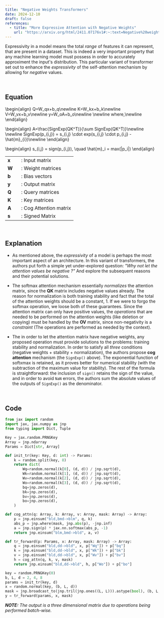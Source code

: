 ```yaml
---
title: "Negative Weights Transformers"
date: 2024-12-10
draft: false
references:
  - title: "More Expressive Attention with Negative Weights"
    url: "https://arxiv.org/html/2411.07176v1#:~:text=Negative%20weights%20reduce%20effective%20information,diffusion%20models%20for%20image%20generation."  
---
```


Expressivity in a model means the total _range_ of features it can represent, that are present in a dataset. This is indeed a very important property that any machine learning model must possess in order to accurately approximent the input's distribution. This particular variant of transformer set out to enhance the _expressivity_ of the self-attention mechanism by allowing for _negative_ values.

<br>

## Equation

\begin{align}
Q=W_qx+b_q\newline
K=W_kx+b_k\newline
V=W_vx+b_v\newline
y=W_oA+b_o\newline
\newline
where,\newline
\end{align}

\begin{align}
A=\frac{SignExp(QK^T)}{\sum SignExp(QK^T)}\newline
\newline
SignExp(p_{i,j}) = s_{i,j} \cdot exp(s_{i,j} \cdot p_{i,j} - \hat{m}_{i})\newline
\end{align}

\begin{align}
s_{i,j} = sign(p_{i,j})\, \quad \hat{m}_i = max(|p_i|)
\end{align}

<table style="border-collapse: collapse;">
  <tr>
    <td style="padding-right: 20px; vertical-align: middle;"><strong>x</strong></td>
    <td style="vertical-align: middle;">: Input matrix</td>
  </tr>
  <tr>
    <td style="padding-right: 20px; vertical-align: middle;"><strong>W</strong><i></i></td>
    <td style="vertical-align: middle;">: Weight matrices</td>
  </tr>
  <tr>
    <td style="padding-right: 20px; vertical-align: middle;"><strong>b</strong></td>
    <td style="vertical-align: middle;">: Bias vectors</td>
  </tr>
  <tr>
    <td style="padding-right: 20px; vertical-align: middle;"><strong>y</strong></td>
    <td style="vertical-align: middle;">: Output matrix</td>
  </tr>
  <tr>
    <td style="padding-right: 20px; vertical-align: middle;"><strong>Q</strong><i></i></td>
    <td style="vertical-align: middle;">: Query matrices</td>
  </tr>
  <tr>
    <td style="padding-right: 20px; vertical-align: middle;"><strong>K</strong><i></i></td>
    <td style="vertical-align: middle;">: Key matrices</td>
  </tr>
  <tr>
    <td style="padding-right: 20px; vertical-align: middle;"><strong>A</strong><i></i></td>
    <td style="vertical-align: middle;">: Cog Attention matrix</td>
  </tr>
  <tr>
    <td style="padding-right: 20px; vertical-align: middle;"><strong>s</strong></td>
    <td style="vertical-align: middle;">: Signed Matrix</td>
  </tr>

</table>

<br>

## Explanation

- As mentioned above, the _expressivity_ of a model is perhaps the most important aspect of an architecture. In this variant of transformers, the authors put forth a simple yet under-explored question: _"Why not let the attention values be negative ?"_ And explore the subsequent reasons and their potential solutions. 

- The softmax attention mechanism essentially _normalizes_ the attention matrix, since the **QK** matrix includes negative values already. The reason for normalization is both training stability and fact that the total of the attention weights should be a constant, 1. If we were to forgo the softmax operation, we loose both of these guarantees. Since the attention matrix can only have positive values, the _operations_ that are needed to be performed on the attention weights (like deletion or copying) must be handled by the **OV** matrix, since non-negativity is a _constraint_ (The operations are performed as needed by the context). 

- The in order to let the attention matrix have negative weights, any proposed operation must provide solutions to the problems: training stability and normalization. In order to satisfy all _three_ conditions (negative weights + stability + normalization), the authors propose **cog attention** mechanism (the `SignExp()` above). The exponential function of softxmax is retained, as it proves better for numerical stability (with the subtraction of the maximum value for stability). The rest of the formula is straightforward: the inclusion of `sign()` retains the sign of the value, and in order to avoid `NaN` errors, the authors sum the absolute values of the outputs of `SignExp()` as the denominator. 

<br>

## Code

```python
from jax import random
import jax, jax.numpy as jnp
from typing import Dict, Tuple

Key = jax.random.PRNGKey
Array = jnp.ndarray
Params = Dict[str, Array]

def init_tr(key: Key, d: int) -> Params:
    k = random.split(key, 8)
    return dict(
        Wq=random.normal(k[0], (d, d)) / jnp.sqrt(d),
        Wk=random.normal(k[1], (d, d)) / jnp.sqrt(d),
        Wv=random.normal(k[2], (d, d)) / jnp.sqrt(d),
        Wo=random.normal(k[3], (d, d)) / jnp.sqrt(d),
        bq=jnp.zeros(d),
        bk=jnp.zeros(d),
        bv=jnp.zeros(d),
        bo=jnp.zeros(d),
    )

def cog_attn(q: Array, k: Array, v: Array, mask: Array) -> Array:
    p = jnp.einsum("bld,bmd->blm", q, k)
    abs_p = jnp.where(mask, jnp.abs(p), -jnp.inf)
    a = jnp.sign(p) * jax.nn.softmax(abs_p, -1)
    return jnp.einsum("blm,bmd->bld", a, v)

def tr_forward(p: Params, x: Array, mask: Array) -> Array:
    q = jnp.einsum("bld,dd->bld", x, p["Wq"]) + p["bq"]
    k = jnp.einsum("bld,dd->bld", x, p["Wk"]) + p["bk"]
    v = jnp.einsum("bld,dd->bld", x, p["Wv"]) + p["bv"]
    h = cog_attn(q, k, v, mask)
    return jnp.einsum("bld,dd->bld", h, p["Wo"]) + p["bo"]

key = random.PRNGKey(0)
b, L, d = 2, 4, 8
params = init_tr(key, d)
x = random.normal(key, (b, L, d))
mask = jnp.broadcast_to(jnp.tril(jnp.ones((L, L))).astype(bool), (b, L, L))
y = tr_forward(params, x, mask)
```

_**NOTE:** The output is a three dimensional matrix due to operations being performed batch-wise._